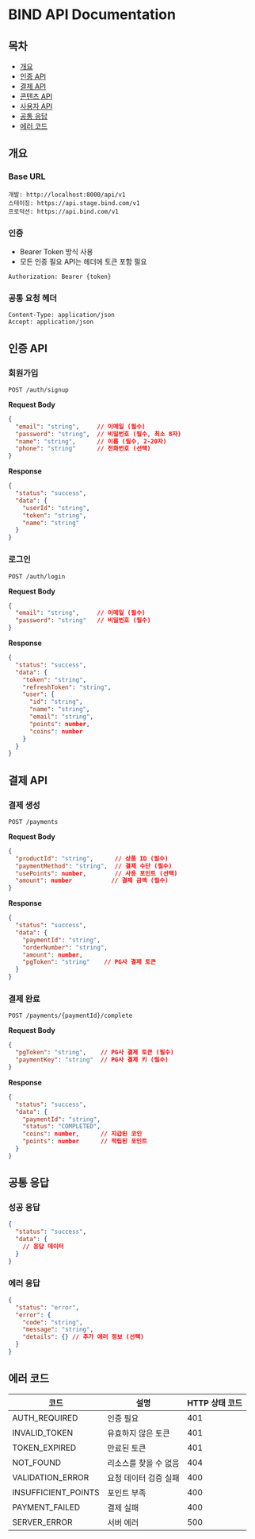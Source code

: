 # BIND API Documentation

## 목차
- [개요](#개요)
- [인증 API](#인증-api)
- [결제 API](#결제-api)
- [콘텐츠 API](#콘텐츠-api)
- [사용자 API](#사용자-api)
- [공통 응답](#공통-응답)
- [에러 코드](#에러-코드)

## 개요

### Base URL
```
개발: http://localhost:8000/api/v1
스테이징: https://api.stage.bind.com/v1
프로덕션: https://api.bind.com/v1
```

### 인증
- Bearer Token 방식 사용
- 모든 인증 필요 API는 헤더에 토큰 포함 필요
```
Authorization: Bearer {token}
```

### 공통 요청 헤더
```
Content-Type: application/json
Accept: application/json
```

## 인증 API

### 회원가입
```http
POST /auth/signup
```

**Request Body**
```json
{
  "email": "string",     // 이메일 (필수)
  "password": "string",  // 비밀번호 (필수, 최소 8자)
  "name": "string",      // 이름 (필수, 2-20자)
  "phone": "string"      // 전화번호 (선택)
}
```

**Response**
```json
{
  "status": "success",
  "data": {
    "userId": "string",
    "token": "string",
    "name": "string"
  }
}
```

### 로그인
```http
POST /auth/login
```

**Request Body**
```json
{
  "email": "string",     // 이메일 (필수)
  "password": "string"   // 비밀번호 (필수)
}
```

**Response**
```json
{
  "status": "success",
  "data": {
    "token": "string",
    "refreshToken": "string",
    "user": {
      "id": "string",
      "name": "string",
      "email": "string",
      "points": number,
      "coins": number
    }
  }
}
```

## 결제 API

### 결제 생성
```http
POST /payments
```

**Request Body**
```json
{
  "productId": "string",      // 상품 ID (필수)
  "paymentMethod": "string",  // 결제 수단 (필수)
  "usePoints": number,        // 사용 포인트 (선택)
  "amount": number           // 결제 금액 (필수)
}
```

**Response**
```json
{
  "status": "success",
  "data": {
    "paymentId": "string",
    "orderNumber": "string",
    "amount": number,
    "pgToken": "string"    // PG사 결제 토큰
  }
}
```

### 결제 완료
```http
POST /payments/{paymentId}/complete
```

**Request Body**
```json
{
  "pgToken": "string",    // PG사 결제 토큰 (필수)
  "paymentKey": "string"  // PG사 결제 키 (필수)
}
```

**Response**
```json
{
  "status": "success",
  "data": {
    "paymentId": "string",
    "status": "COMPLETED",
    "coins": number,      // 지급된 코인
    "points": number      // 적립된 포인트
  }
}
```

## 공통 응답

### 성공 응답
```json
{
  "status": "success",
  "data": {
    // 응답 데이터
  }
}
```

### 에러 응답
```json
{
  "status": "error",
  "error": {
    "code": "string",
    "message": "string",
    "details": {} // 추가 에러 정보 (선택)
  }
}
```

## 에러 코드

| 코드 | 설명 | HTTP 상태 코드 |
|------|------|----------------|
| AUTH_REQUIRED | 인증 필요 | 401 |
| INVALID_TOKEN | 유효하지 않은 토큰 | 401 |
| TOKEN_EXPIRED | 만료된 토큰 | 401 |
| NOT_FOUND | 리소스를 찾을 수 없음 | 404 |
| VALIDATION_ERROR | 요청 데이터 검증 실패 | 400 |
| INSUFFICIENT_POINTS | 포인트 부족 | 400 |
| PAYMENT_FAILED | 결제 실패 | 400 |
| SERVER_ERROR | 서버 에러 | 500 |
